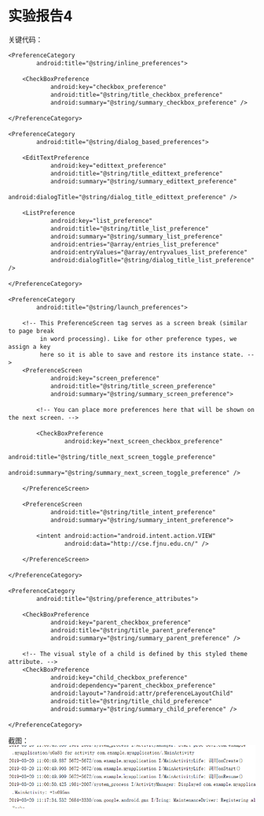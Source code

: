 # 实验报告4

关键代码：
<?xml version="1.0" encoding="utf-8"?>
<PreferenceScreen xmlns:android="http://schemas.android.com/apk/res/android" >
    
    <PreferenceCategory
            android:title="@string/inline_preferences">
            
        <CheckBoxPreference
                android:key="checkbox_preference"
                android:title="@string/title_checkbox_preference"
                android:summary="@string/summary_checkbox_preference" />

    </PreferenceCategory>
                
    <PreferenceCategory
            android:title="@string/dialog_based_preferences">

        <EditTextPreference
                android:key="edittext_preference"
                android:title="@string/title_edittext_preference"
                android:summary="@string/summary_edittext_preference"
                android:dialogTitle="@string/dialog_title_edittext_preference" />
                
        <ListPreference
                android:key="list_preference"
                android:title="@string/title_list_preference"
                android:summary="@string/summary_list_preference"
                android:entries="@array/entries_list_preference"
                android:entryValues="@array/entryvalues_list_preference"
                android:dialogTitle="@string/dialog_title_list_preference" />

    </PreferenceCategory>

    <PreferenceCategory
            android:title="@string/launch_preferences">

        <!-- This PreferenceScreen tag serves as a screen break (similar to page break
             in word processing). Like for other preference types, we assign a key
             here so it is able to save and restore its instance state. -->
        <PreferenceScreen
                android:key="screen_preference"
                android:title="@string/title_screen_preference"
                android:summary="@string/summary_screen_preference">
            
            <!-- You can place more preferences here that will be shown on the next screen. -->
                     
            <CheckBoxPreference
                    android:key="next_screen_checkbox_preference"
                    android:title="@string/title_next_screen_toggle_preference"
                    android:summary="@string/summary_next_screen_toggle_preference" />
                
        </PreferenceScreen>

        <PreferenceScreen
                android:title="@string/title_intent_preference"
                android:summary="@string/summary_intent_preference">

            <intent android:action="android.intent.action.VIEW"
                    android:data="http://cse.fjnu.edu.cn/" />

        </PreferenceScreen>

    </PreferenceCategory>
    
    <PreferenceCategory
            android:title="@string/preference_attributes">
    
        <CheckBoxPreference
                android:key="parent_checkbox_preference"
                android:title="@string/title_parent_preference"
                android:summary="@string/summary_parent_preference" />

        <!-- The visual style of a child is defined by this styled theme attribute. -->
        <CheckBoxPreference
                android:key="child_checkbox_preference"
                android:dependency="parent_checkbox_preference"
                android:layout="?android:attr/preferenceLayoutChild"
                android:title="@string/title_child_preference"
                android:summary="@string/summary_child_preference" />
            
    </PreferenceCategory>
    
</PreferenceScreen>

      



截图：
![Image](https://github.com/fjnu-zexin/test1/blob/master/img/test1p1.PNG)
